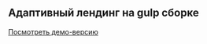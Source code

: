 ## Адаптивный лендинг на gulp сборке

[Посмотреть демо-версию](https://burovilya.github.io/headphones-store/)
